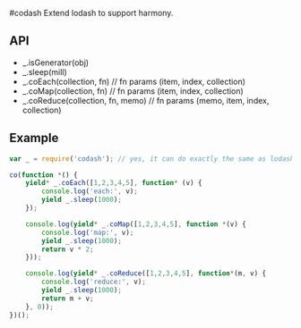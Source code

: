 #codash
 Extend lodash to support harmony.

## API
 - _.isGenerator(obj)
 - _.sleep(mill)
 - _.coEach(collection, fn) // fn params (item, index, collection)
 - _.coMap(collection, fn)  // fn params (item, index, collection)
 - _.coReduce(collection, fn, memo) // fn params (memo, item, index, collection)

## Example

```js
var _ = require('codash'); // yes, it can do exactly the same as lodash, because it is lodash with some extendsions.

co(function *() {
    yield* _.coEach([1,2,3,4,5], function* (v) {
        console.log('each:', v);
        yield _.sleep(1000);
    });

    console.log(yield* _.coMap([1,2,3,4,5], function *(v) {
        console.log('map:', v);
        yield _.sleep(1000);
        return v * 2;
    }));

    console.log(yield* _.coReduce([1,2,3,4,5], function*(m, v) {
        console.log('reduce:', v);
        yield _.sleep(1000);
        return m + v;
    }, 0));
})();
```
